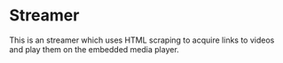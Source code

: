 # Streamer
This is an streamer which uses HTML scraping to acquire links to videos and play them on the embedded media player.
